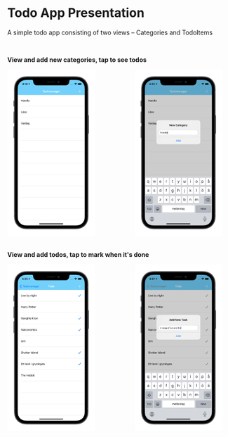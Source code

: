 # Todo App Presentation
A simple todo app consisting of two views – Categories and TodoItems 

<br>

<strong>View and add new categories, tap to see todos<strong>
<p>
  <img src="https://github.com/marchelmon/PORTFOLIO/blob/master/Todo/assets/img5.png" width="200">
  &nbsp &nbsp &nbsp &nbsp &nbsp &nbsp &nbsp &nbsp &nbsp &nbsp &nbsp &nbsp &nbsp
  <img src="https://github.com/marchelmon/PORTFOLIO/blob/master/Todo/assets/img3.png" width="200">
</p>
<br>
<strong>View and add todos, tap to mark when it's done</strong>
<p>
  <img src="https://github.com/marchelmon/PORTFOLIO/blob/master/Todo/assets/img2.png" width="200">
  &nbsp &nbsp &nbsp &nbsp &nbsp &nbsp &nbsp &nbsp &nbsp &nbsp &nbsp &nbsp &nbsp
  <img src="https://github.com/marchelmon/PORTFOLIO/blob/master/Todo/assets/img1.png" width="200">
</p>

  
  
  
  
  
  
  
  
